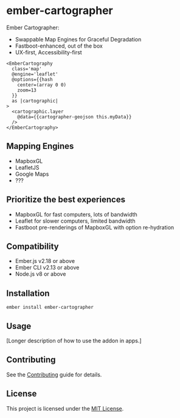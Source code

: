 ember-cartographer
==============================================================================

Ember Cartographer:
 - Swappable Map Engines for Graceful Degradation
 - Fastboot-enhanced, out of the box
 - UX-first, Accessibility-first

```
<EmberCartography
  class='map'
  @engine='leaflet'
  @options={{hash
    center=(array 0 0)
    zoom=13
  }}
  as |cartographic|
>
  <cartographic.layer
    @data={{cartographer-geojson this.myData}}
  />
</EmberCartography>

```

## Mapping Engines

 - MapboxGL
 - LeafletJS
 - Google Maps
 - ???

## Prioritize the best experiences
 - MapboxGL for fast computers, lots of bandwidth
 - Leaflet for slower computers, limited bandwidth
 - Fastboot pre-renderings of MapboxGL with option re-hydration

Compatibility
------------------------------------------------------------------------------

* Ember.js v2.18 or above
* Ember CLI v2.13 or above
* Node.js v8 or above


Installation
------------------------------------------------------------------------------

```
ember install ember-cartographer
```


Usage
------------------------------------------------------------------------------

[Longer description of how to use the addon in apps.]


Contributing
------------------------------------------------------------------------------

See the [Contributing](CONTRIBUTING.md) guide for details.


License
------------------------------------------------------------------------------

This project is licensed under the [MIT License](LICENSE.md).
